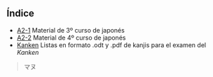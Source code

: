 Índice
------------------

- [A2-1](https://github.com/manutero/Japanese/tree/master/A2-1) Material de 3º curso de japonés
- [A2-2](https://github.com/manutero/Japanese/tree/master/A2-2) Material de 4º curso de japonés
- [Kanken](https://github.com/manutero/Japanese/tree/master/Kanken) Listas en formato .odt y .pdf de kanjis para el examen del *Kanken*

> マヌ

